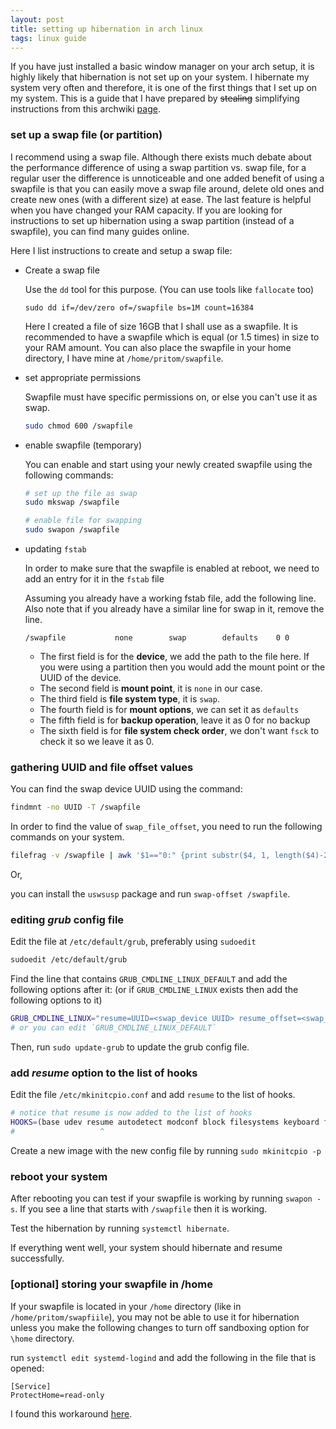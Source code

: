 ```yaml
---
layout: post
title: setting up hibernation in arch linux
tags: linux guide
---
```


If you have just installed a basic window manager on your arch setup, it is highly likely that hibernation is not set up on your system. I hibernate my system very often and therefore, it is one of the first things that I set up on my system. This is a guide that I have prepared by ~~stealing~~ simplifying instructions from this archwiki [page](https://wiki.archlinux.org/title/Power_management/Suspend_and_hibernate).

### set up a swap file (or partition)

I recommend using a swap file. Although there exists much debate about the performance difference of using a swap partition vs. swap file, for a regular user the difference is unnoticeable and one added benefit of using a swapfile is that you can easily move a swap file around, delete old ones and create new ones (with a different size) at ease. The last feature is helpful when you have changed your RAM capacity. If you are looking for instructions to set up hibernation using a swap partition (instead of a swapfile), you can find many guides online.

Here I list instructions to create and setup a swap file:

* Create a swap file 

    Use the `dd` tool for this purpose. (You can use tools like `fallocate` too)

    ```
    sudo dd if=/dev/zero of=/swapfile bs=1M count=16384
    ```

    Here I created a file of size 16GB that I shall use as a swapfile. It is recommended to have a swapfile which is equal (or 1.5 times) in size to your RAM amount. You can also place the swapfile in your home directory, I have mine at `/home/pritom/swapfile`.

* set appropriate permissions

    Swapfile must have specific permissions on, or else you can't use it as swap.
    ```bash
    sudo chmod 600 /swapfile
    ```
* enable swapfile (temporary)

    You can enable and start using your newly created swapfile using the following commands:

    ```bash
    # set up the file as swap
    sudo mkswap /swapfile

    # enable file for swapping
    sudo swapon /swapfile
    ``` 

* updating `fstab`

    In order to make sure that the swapfile is enabled at reboot, we need to add an entry for it in the `fstab` file

    Assuming you already have a working fstab file, add the following line. Also note that if you already have a similar line for swap in it, remove the line.

    ```
    /swapfile 			none		swap      	defaults  	0 0
    ```
    
    * The first field is for the **device**, we add the path to the file here. If you were using a partition then you would add the mount point or the UUID of the device.
    * The second field is **mount point**, it is `none` in our case.
    * The third field is **file system type**, it is `swap`.
    * The fourth field is for **mount options**, we can set it as `defaults`
    * The fifth field is for **backup operation**, leave it as 0 for no backup
    * The sixth field is for **file system check order**, we don't want `fsck` to check it so we leave it as 0.

### gathering UUID and file offset values

You can find the swap device UUID using the command:

```bash
findmnt -no UUID -T /swapfile
```

In order to find the value of `swap_file_offset`, you need to run the following commands on your system.

```bash
filefrag -v /swapfile | awk '$1=="0:" {print substr($4, 1, length($4)-2)}'
```

Or,

you can install the `uswsusp` package and run `swap-offset /swapfile`.

### editing *grub* config file

Edit the file at `/etc/default/grub`, preferably using `sudoedit`

```bash
sudoedit /etc/default/grub
```

Find the line that contains `GRUB_CMDLINE_LINUX_DEFAULT` and add the following options after it:
(or if `GRUB_CMDLINE_LINUX` exists then add the following options to it)

```bash
GRUB_CMDLINE_LINUX="resume=UUID=<swap_device UUID> resume_offset=<swap_file_offset>"
# or you can edit `GRUB_CMDLINE_LINUX_DEFAULT`
```

Then, run `sudo update-grub` to update the grub config file.

### add *resume* option to the list of hooks

Edit the file `/etc/mkinitcpio.conf` and add `resume` to the list of hooks.

```bash
# notice that resume is now added to the list of hooks
HOOKS=(base udev resume autodetect modconf block filesystems keyboard fsck)
#                   ^
```

Create a new image with the new config file by running `sudo mkinitcpio -p`

### reboot your system

After rebooting you can test if your swapfile is working by running `swapon -s`. If you see a line that starts with `/swapfile` then it is working.

Test the hibernation by running `systemctl hibernate`.

If everything went well, your system should hibernate and resume successfully.

### <span class="yellow">[optional]</span> storing your swapfile in /home

If your swapfile is located in your `/home` directory (like in `/home/pritom/swapfiile`), you may not be able to use it for hibernation unless you make the following changes to turn off sandboxing option for `\home` directory.

run `systemctl edit systemd-logind` and add the following in the file that is opened:

```
[Service]
ProtectHome=read-only
```
I found this workaround [here](https://github.com/systemd/systemd/issues/15354).










